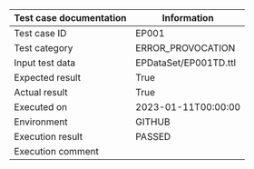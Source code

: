 | Test case documentation |      Information      |
| ----------------------- | --------------------- |
| Test case ID            | EP001                 |
| Test category           | ERROR_PROVOCATION     |
| Input test data         | EPDataSet/EP001TD.ttl |
| Expected result         | True                  |
| Actual result           | True                  |
| Executed on             | 2023-01-11T00:00:00   |
| Environment             | GITHUB                |
| Execution result        | PASSED                |
| Execution comment       |                       |
